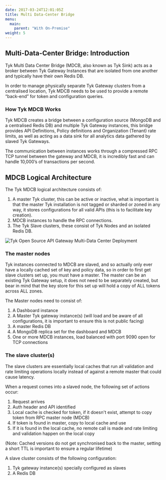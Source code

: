 ```yaml
---
date: 2017-03-24T12:01:05Z
title: Multi Data-Center Bridge
menu: 
  main:
    parent: "With On-Premise"
weight: 5
---
```


## <a name="introduction"></a>Multi-Data-Center Bridge: Introduction

Tyk Multi Data Center Bridge (MDCB, also known as Tyk Sink) acts as a broker between Tyk Gateway Instances that are isolated from one another and typically have their own Redis DB.

In order to manage physically separate Tyk Gateway clusters from a centralised location, Tyk MDCB needs to be used to provide a remote “back-end” for token and configuration queries.

### How Tyk MDCB Works

Tyk MDCB creates a bridge between a configuration source (MongoDB and a centralised Redis DB) and multiple Tyk Gateway instances, this bridge provides API Definitions, Policy definitions and Organization (Tenant) rate limits, as well as acting as a data sink for all analytics data gathered by slaved Tyk Gateways.

The communication between instances works through a compressed RPC TCP tunnel between the gateway and MDCB, it is incredibly fast and can handle 10,000’s of transactions per second.

## <a name="logical-architecture"></a>MDCB Logical Architecture

The Tyk MDCB logical architecture consists of:

1.  A master Tyk cluster, this can be active or inactive, what is important is that the master Tyk installation is not tagged or sharded or zoned in any way, it stores configurations for all valid APIs (this is to facilitate key creation).
2.  MDCB instances to handle the RPC connections.
3.  The Tyk Slave clusters, these consist of Tyk Nodes and an isolated Redis DB.

![Tyk Open Source API Gateway Multi-Data Center Deployment][1]

### The master nodes

Tyk instances connected to MDCB are slaved, and so actually only ever have a locally cached set of key and policy data, so in order to first get slave clusters set up, you must have a master. The master can be an existing Tyk Gateway setup, it does not need to be separately created, but bear in mind that the key store for this set up will hold a copy of ALL tokens across ALL zones.

The Master nodes need to consist of:

1.  A Dashboard instance
2.  A Master Tyk gateway instance(s) (will load and be aware of all configurations, it is important to ensure this is not public facing)
3.  A master Redis DB
4.  A MongoDB replica set for the dashboard and MDCB
5.  One or more MDCB instances, load balanced with port 9090 open for TCP connections

### The slave cluster(s)

The slave clusters are essentially local caches that run all validation and rate limiting operations locally instead of against a remote master that could cause latency.

When a request comes into a slaved node, the following set of actions occur:

1.  Request arrives
2.  Auth header and API identified
3.  Local cache is checked for token, if it doesn't exist, attempt to copy token from RPC master node (MDCB)
4.  If token is found in master, copy to local cache and use
5.  If it is found in the local cache, no remote call is made and rate limiting and validation happen on the local copy

(Note: Cached versions do not get synchronised back to the master, setting a short TTL is important to ensure a regular lifetime)

A slave cluster consists of the following configuration:

1.  Tyk gateway instance(s) specially configured as slaves
2.  A Redis DB

[1]: /img/mdcbArchitecture.png